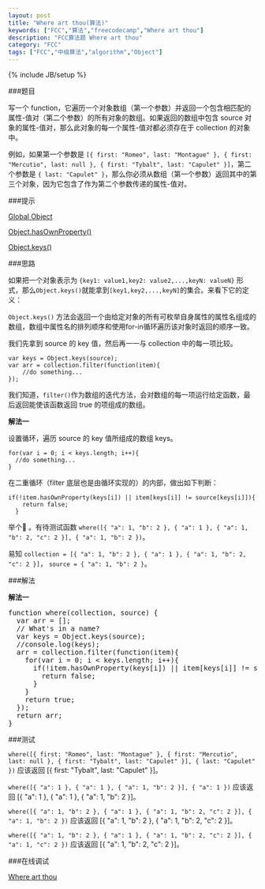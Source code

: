 ```yaml
---
layout: post
title: "Where art thou(算法)"
keywords: ["FCC","算法","freecodecamp","Where art thou"]
description: "FCC算法题 Where art thou"
category: "FCC"
tags: ["FCC","中级算法","algorithm","Object"]
---
```

{% include JB/setup %}

###题目

写一个 function，它遍历一个对象数组（第一个参数）并返回一个包含相匹配的属性-值对（第二个参数）的所有对象的数组。如果返回的数组中包含 source 对象的属性-值对，那么此对象的每一个属性-值对都必须存在于 collection 的对象中。

例如，如果第一个参数是 `[{ first: "Romeo", last: "Montague" }, { first: "Mercutio", last: null }, { first: "Tybalt", last: "Capulet" }]`，第二个参数是 `{ last: "Capulet" }`，那么你必须从数组（第一个参数）返回其中的第三个对象，因为它包含了作为第二个参数传递的属性-值对。

###提示

[Global Object](https://developer.mozilla.org/zh-CN/docs/Web/JavaScript/Reference/Global_Objects/Object)

[Object.hasOwnProperty()](https://developer.mozilla.org/zh-CN/docs/Web/JavaScript/Reference/Global_Objects/Object/hasOwnProperty)

[Object.keys()](https://developer.mozilla.org/zh-CN/docs/Web/JavaScript/Reference/Global_Objects/Object/keys)

###思路

如果把一个对象表示为 `{key1: value1,key2: value2,...,keyN: valueN}` 形式，那么`Object.keys()`就能拿到`[key1,key2,...,keyN]`的集合。来看下它的定义：

`Object.keys()` 方法会返回一个由给定对象的所有可枚举自身属性的属性名组成的数组，数组中属性名的排列顺序和使用for-in循环遍历该对象时返回的顺序一致。

我们先拿到 source 的 key 值，然后再一一与 collection 中的每一项比较。

	var keys = Object.keys(source); 
	var arr = collection.filter(function(item){
		//do something...
	});

我们知道，`filter()`作为数组的迭代方法，会对数组的每一项运行给定函数，最后返回能使该函数返回 true 的项组成的数组。

**解法一**

设置循环，遍历 source 的 key 值所组成的数组 keys。

	for(var i = 0; i < keys.length; i++){
      //do something... 
    }   

在二重循环（filter 底层也是由循环实现的）的内部，做出如下判断：

	if(!item.hasOwnProperty(keys[i]) || item[keys[i]] != source[keys[i]]){
        return false;
      }   

举个🌰 。有待测试函数
	`where([{ "a": 1, "b": 2 }, { "a": 1 }, { "a": 1, "b": 2, "c": 2 }], { "a": 1, "b": 2 })`。

易知 
	`collection = [{ "a": 1, "b": 2 }, { "a": 1 }, { "a": 1, "b": 2, "c": 2 }]`，
	`source = { "a": 1, "b": 2 }`。

###解法

**解法一**

<pre>
function where(collection, source) {
  var arr = [];
  // What's in a name?
  var keys = Object.keys(source);
  //console.log(keys);
  arr = collection.filter(function(item){
    for(var i = 0; i < keys.length; i++){
      if(!item.hasOwnProperty(keys[i]) || item[keys[i]] != source[keys[i]]){
        return false;
      }    
    }   
    return true;
  });
  return arr;
}
</pre>

###测试

`where([{ first: "Romeo", last: "Montague" }, { first: "Mercutio", last: null }, { first: "Tybalt", last: "Capulet" }], { last: "Capulet" })` 应该返回 [{ first: "Tybalt", last: "Capulet" }]。

`where([{ "a": 1 }, { "a": 1 }, { "a": 1, "b": 2 }], { "a": 1 })` 应该返回 [{ "a": 1 }, { "a": 1 }, { "a": 1, "b": 2 }]。

`where([{ "a": 1, "b": 2 }, { "a": 1 }, { "a": 1, "b": 2, "c": 2 }], { "a": 1, "b": 2 })` 应该返回 [{ "a": 1, "b": 2 }, { "a": 1, "b": 2, "c": 2 }]。

`where([{ "a": 1, "b": 2 }, { "a": 1 }, { "a": 1, "b": 2, "c": 2 }], { "a": 1, "c": 2 })` 应该返回 [{ "a": 1, "b": 2, "c": 2 }]。

###在线调试

[Where art thou](https://freecodecamp.cn/challenges/where-art-thou)